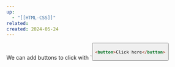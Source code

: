 ```yaml
---
up:
  - "[[HTML-CSS]]"
related: 
created: 2024-05-24
---
```

We can add buttons to click with `<button>
```HTML
<button>Click here</button>
```
